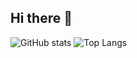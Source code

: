 ## Hi there 👋
![GitHub stats](https://github-readme-stats.vercel.app/api?username=Seif-S&show_icons=true&theme=midnight-purple)
![Top Langs](https://github-readme-stats.vercel.app/api/top-langs/?username=Seif-S&show_icons=true&theme=transparent&layout=compact)
<!--
**Seif-S/Seif-S** is a ✨ _special_ ✨ repository because its `README.md` (this file) appears on your GitHub profile.

Here are some ideas to get you started:

- 🔭 I’m currently working on ...
- 🌱 I’m currently learning ...
- 👯 I’m looking to collaborate on ...
- 🤔 I’m looking for help with ...
- 💬 Ask me about ...
- 📫 How to reach me: ...
- ⚡ Fun fact: ...
-->
